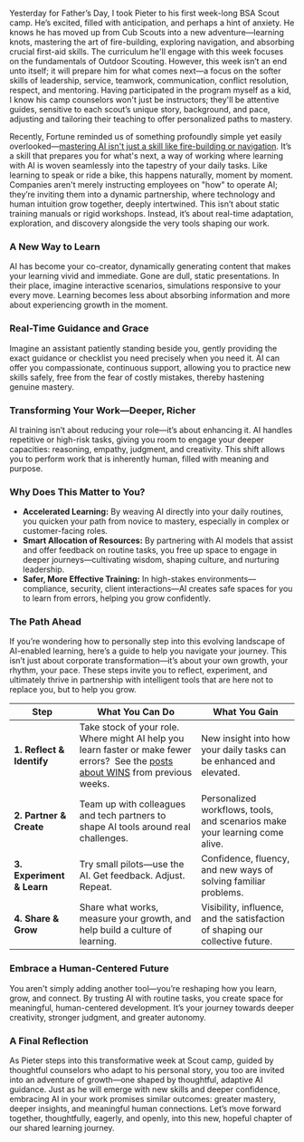 Yesterday for Father’s Day, I took Pieter to his first week-long BSA Scout camp. He’s excited, filled with anticipation, and perhaps a hint of anxiety. He knows he has moved up from Cub Scouts into a new adventure—learning knots, mastering the art of fire-building, exploring navigation, and absorbing crucial first-aid skills. The curriculum he'll engage with this week focuses on the fundamentals of Outdoor Scouting. However, this week isn’t an end unto itself; it will prepare him for what comes next—a focus on the softer skills of leadership, service, teamwork, communication, conflict resolution, respect, and mentoring. Having participated in the program myself as a kid, I know his camp counselors won't just be instructors; they'll be attentive guides, sensitive to each scout’s unique story, background, and pace, adjusting and tailoring their teaching to offer personalized paths to mastery.

Recently, Fortune reminded us of something profoundly simple yet easily overlooked—[mastering AI isn't just a skill like fire-building or navigation](https://fortune.com/2025/06/11/ai-employee-training-simulation-labor/). It’s a skill that prepares you for what's next, a way of working where learning with AI is woven seamlessly into the tapestry of your daily tasks. Like learning to speak or ride a bike, this happens naturally, moment by moment. Companies aren't merely instructing employees on "how" to operate AI; they’re inviting them into a dynamic partnership, where technology and human intuition grow together, deeply intertwined. This isn’t about static training manuals or rigid workshops. Instead, it’s about real-time adaptation, exploration, and discovery alongside the very tools shaping our work.

### A New Way to Learn

AI has become your co-creator, dynamically generating content that makes your learning vivid and immediate. Gone are dull, static presentations. In their place, imagine interactive scenarios, simulations responsive to your every move. Learning becomes less about absorbing information and more about experiencing growth in the moment.

### Real-Time Guidance and Grace

Imagine an assistant patiently standing beside you, gently providing the exact guidance or checklist you need precisely when you need it. AI can offer you compassionate, continuous support, allowing you to practice new skills safely, free from the fear of costly mistakes, thereby hastening genuine mastery.

### Transforming Your Work—Deeper, Richer

AI training isn’t about reducing your role—it’s about enhancing it. AI handles repetitive or high-risk tasks, giving you room to engage your deeper capacities: reasoning, empathy, judgment, and creativity. This shift allows you to perform work that is inherently human, filled with meaning and purpose.

### Why Does This Matter to You?

* **Accelerated Learning:** By weaving AI directly into your daily routines, you quicken your path from novice to mastery, especially in complex or customer-facing roles.
* **Smart Allocation of Resources:** By partnering with AI models that assist and offer feedback on routine tasks, you free up space to engage in deeper journeys—cultivating wisdom, shaping culture, and nurturing leadership.
* **Safer, More Effective Training:** In high-stakes environments—compliance, security, client interactions—AI creates safe spaces for you to learn from errors, helping you grow confidently.

### The Path Ahead

If you’re wondering how to personally step into this evolving landscape of AI-enabled learning, here’s a guide to help you navigate your journey. This isn’t just about corporate transformation—it’s about your own growth, your rhythm, your pace. These steps invite you to reflect, experiment, and ultimately thrive in partnership with intelligent tools that are here not to replace you, but to help you grow.

| Step                      | What You Can Do                                                                                                                    | What You Gain                                                                 |
| ------------------------- | ---------------------------------------------------------------------------------------------------------------------------------- | ----------------------------------------------------------------------------- |
| **1. Reflect & Identify** | Take stock of your role. Where might AI help you learn faster or make fewer errors?  See the [posts about WINS](https://engage.cloud.microsoft/main/org/sce.com/threads/eyJfdHlwZSI6IlRocmVhZCIsImlkIjoiMzM0MjYyNzc5Nzc0NTY2NCJ9?trk_copy_link=V2) from previous weeks. | New insight into how your daily tasks can be enhanced and elevated.           |
| **2. Partner & Create**   | Team up with colleagues and tech partners to shape AI tools around real challenges.                                                | Personalized workflows, tools, and scenarios make your learning come alive.   |
| **3. Experiment & Learn** | Try small pilots—use the AI. Get feedback. Adjust. Repeat.                                                                         | Confidence, fluency, and new ways of solving familiar problems.               |
| **4. Share & Grow**       | Share what works, measure your growth, and help build a culture of learning.                                                       | Visibility, influence, and the satisfaction of shaping our collective future. |

### Embrace a Human-Centered Future

You aren't simply adding another tool—you’re reshaping how you learn, grow, and connect. By trusting AI with routine tasks, you create space for meaningful, human-centered development. It’s your journey towards deeper creativity, stronger judgment, and greater autonomy.

### A Final Reflection

As Pieter steps into this transformative week at Scout camp, guided by thoughtful counselors who adapt to his personal story, you too are invited into an adventure of growth—one shaped by thoughtful, adaptive AI guidance. Just as he will emerge with new skills and deeper confidence, embracing AI in your work promises similar outcomes: greater mastery, deeper insights, and meaningful human connections. Let’s move forward together, thoughtfully, eagerly, and openly, into this new, hopeful chapter of our shared learning journey.

